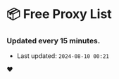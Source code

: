 # :package: Free Proxy List
### Updated every 15 minutes.

- Last updated: `2024-08-10 00:21`

:heart:
